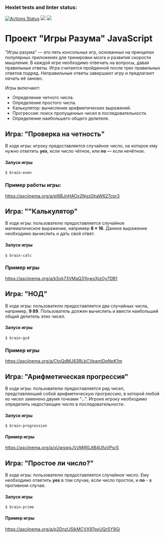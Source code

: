 ### Hexlet tests and linter status:
[![Actions Status](https://github.com/TEAMREDSoldier/frontend-project-44/actions/workflows/hexlet-check.yml/badge.svg)](https://github.com/TEAMREDSoldier/frontend-project-44/actions)
<a href="https://codeclimate.com/github/TEAMREDSoldier/frontend-project-44/maintainability"><img src="https://api.codeclimate.com/v1/badges/e7c53736bd6d612f9aad/maintainability" /></a>
<a href="https://codeclimate.com/github/TEAMREDSoldier/Mind_Games/maintainability"><img src="https://api.codeclimate.com/v1/badges/d64210de8ee29ebe79e2/maintainability" /></a>

# Проект "Игры Разума" JavaScript
"Игры разума" — это пять консольных игр, основанных на принципах популярных приложенях для тренировки мозга и развития скорости мышления. В каждой игре необходимо отвечать на вопросы, давая правильные ответы. Игра считается пройденной после трех правильных ответов подряд. Неправильные ответы завершают игру и предлагают начать её заново.

Игры включают:

- Определение четного числа.
- Определение простого числа.
- Калькулятор: вычисление арифметических выражений.
- Прогрессия: поиск пропущенных чисел в последовательности.
- Определение наибольшего общего делителя.

## Игра: "Проверка на четность"

В ходе игры: игроку предоставляется случайное число, на которое ему нужно ответить **yes**, если число чётное, или **no** — если нечётное.

#### Запуск игры

```
$ brain-even
``` 
### Пример работы игры:
https://asciinema.org/a/el6BJnHAOx2NgzGhaW627cpr3

## Игра: ""Калькулятор"
В ходе игры: пользователю предоставляется случайное математическое выражение, например **8 * 16**. Данное выражение необходимо вычислить и дать свой ответ.

#### Запуск игры

```
$ brain-calc
```
### Пример игры
https://asciinema.org/a/kSxk73VMaQ31lywxXjzOy7DB1

## Игра: "НОД"
В ходе игры: пользователю предоставляется два случайных числа, например, **9 89**. Пользователь должен вычислить и ввести наибольший общий делитель этих чисел.
#### Запуск игры

```
$ brain-gcd
```
### Пример игры
https://asciinema.org/a/CtoQdMJ83RLbCVeamlDpNpK1m

## Игра: "Арифметическая прогрессия"
В ходе игры: пользователю предоставляется ряд чисел, представляюший собой арифметическую прогрессию, в которой любой из чисел заменено двумя точками "**..**". Игрокe игроку необходимо определить недостающее число в последовательности.
#### Запуск игры 

```
$ brain-progression
```
#### Пример игры
https://asciinema.org/a/xUwswqJVzMjR0JtB4UfuVPsrS

## Игра: "Простое ли число?"
В ходе игры: пользователю предоставляется случайное число. Ему необходимо ответить **yes** в том случае, если число простое, и **no** - в противном случае.
#### Запуск игры 
```
$ brain-prime
```
#### Пример игры
https://asciinema.org/a/p2DnzUSlkMCVX97pxUQrSY9Gj
